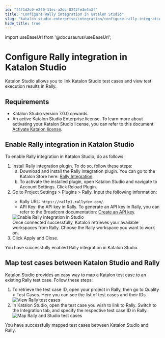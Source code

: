 ```yaml
---
id: "f4f1d2c0-e2f0-11ec-a2dc-0242fe3e4a3f"
title: "Configure Rally integration in Katalon Studio"
slug: "katalon-studio-enterprise/integration/configure-rally-integration-in-katalon-studio"
hide_title: true
---
```

import useBaseUrl from '@docusaurus/useBaseUrl';


# <a id="id" class="anchor_top_offset"/><a id="ariaid-title1" class="anchor_top_offset"/>Configure Rally integration in <span xmlns="http://www.w3.org/1999/xhtml" className="ph">Katalon Studio</span> 

<p xmlns="http://www.w3.org/1999/xhtml" className="p"><span className="ph">Katalon Studio</span> allows you to link <span className="ph">Katalon Studio</span> test cases and view test execution results in Rally.</p> 

## Requirements

<div xmlns="http://www.w3.org/1999/xhtml" className="p"><ul className="ul"><li className="li"><span className="ph">Katalon Studio</span> version 7.0.0 onwards.</li><li className="li">An active <span className="ph">Katalon Studio Enterprise</span> license. To learn more about activating your <span className="ph">Katalon Studio</span> license, you can refer to this document: <a className="xref" href="/docs/products-and-licenses/katalon-studio-enterprise-and-runtime-engine-licenses/activate-katalon-license#id_2">Activate Katalon license</a>.</li></ul></div>

## <a id="task-4114" class="anchor_top_offset"/>Enable Rally integration in <span xmlns="http://www.w3.org/1999/xhtml" className="ph">Katalon Studio</span> 

<section xmlns="http://www.w3.org/1999/xhtml" className="section context">To enable Rally integration in <span className="ph">Katalon Studio</span>, do as follows:</section> 
<ol xmlns="http://www.w3.org/1999/xhtml" className="ol steps"><li className="li step stepexpand"><span className="ph cmd">Install Rally integration plugin. To do so, follow these steps:</span><ol type="a" className="ol substeps"><li className="li substep"><span className="ph cmd">Download and install the <span className="ph uicontrol">Rally Integration</span> plugin. You can go to the Katalon Store here: <a className="xref j-external-link" href="https://store.katalon.com/product/125/Rally-Integration" target="_blank">Rally Integration</a>.</span></li><li className="li substep"><span className="ph cmd">To activate the installed plugin, open Katalon Studio and navigate to Account Settings. Click <span className="ph uicontrol">Reload Plugin</span>.</span></li></ol></li><li className="li step stepexpand"><span className="ph cmd">Go to <span className="ph uicontrol">Project Settings</span> &gt; <span className="ph uicontrol">Plugins</span> &gt; <span className="ph uicontrol">Rally</span>. Input the following information:</span><div className="itemgroup info"><ul className="ul"><li className="li"><span className="ph uicontrol">Rally URL</span>: <code className="ph codeph">https://rally1.rallydev.com/</code>.</li><li className="li"><span className="ph uicontrol">API Key</span>: the API key in Rally. To generate an API key in Rally, you can refer to the Broadcom documentation: <a className="xref j-external-link" href="https://knowledge.broadcom.com/external/article/10814/rally-how-to-create-an-api-key.html" target="_blank">Create an API key</a>.</li></ul></div><div className="itemgroup stepxmp"><img className="image" src={useBaseUrl("/c825a550-032f-11ed-a2dc-0242fe3e4a3f.png")} alt="Enable Rally integration in Studio" /></div><div className="itemgroup stepresult">Once connected successfully, Katalon retrieves your available workspaces from Rally. Choose the Rally workspace you want to work on.</div></li><li className="li step stepexpand"><span className="ph cmd">Click <span className="ph uicontrol">Apply and Close</span>.</span></li></ol> 
<section xmlns="http://www.w3.org/1999/xhtml" className="section result">You have successfully enabled Rally integration in <span className="ph">Katalon Studio</span>.</section> 

## <a id="task-9908" class="anchor_top_offset"/>Map test cases between <span xmlns="http://www.w3.org/1999/xhtml" className="ph">Katalon Studio</span>  and Rally

<section xmlns="http://www.w3.org/1999/xhtml" className="section context"><span className="ph">Katalon Studio</span> provides an easy way to map a Katalon test case to an existing Rally test case. Follow these steps:</section> 
<ol xmlns="http://www.w3.org/1999/xhtml" className="ol steps"><li className="li step stepexpand"><span className="ph cmd">To retrieve the test case ID, open your project in Rally, then go to <span className="ph uicontrol">Quality</span> &gt; <span className="ph uicontrol">Test Cases</span>. Here you can see the list of test cases and their IDs.</span><div className="itemgroup stepxmp"><img className="image" src={useBaseUrl("/c8392d50-032f-11ed-a2dc-0242fe3e4a3f.png")} alt="View Rally test cases" /></div></li><li className="li step stepexpand"><span className="ph cmd">In <span className="ph">Katalon Studio</span>, open the test case you wish to link to Rally. Switch to the <span className="ph uicontrol">Integration</span> tab, and specify the respective test case ID in Rally. </span><div className="itemgroup stepxmp"><img className="image" src={useBaseUrl("/c8648310-032f-11ed-a2dc-0242fe3e4a3f.png")} alt="Map Rally and Studio test cases" /></div></li></ol> 
<section xmlns="http://www.w3.org/1999/xhtml" className="section result">You have successfully mapped test cases between <span className="ph">Katalon Studio</span> and Rally.</section> 
